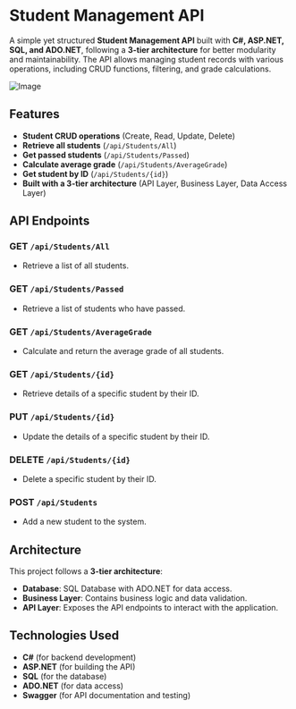# Student Management API

A simple yet structured **Student Management API** built with **C#, ASP.NET, SQL, and ADO.NET**, following a **3-tier architecture** for better modularity and maintainability. The API allows managing student records with various operations, including CRUD functions, filtering, and grade calculations.

![Image](https://github.com/user-attachments/assets/94e7a416-4a00-4a67-9ef3-c71f61ae2246)

## Features
- **Student CRUD operations** (Create, Read, Update, Delete)
- **Retrieve all students** (`/api/Students/All`)
- **Get passed students** (`/api/Students/Passed`)
- **Calculate average grade** (`/api/Students/AverageGrade`)
- **Get student by ID** (`/api/Students/{id}`)
- **Built with a 3-tier architecture** (API Layer, Business Layer, Data Access Layer)

## API Endpoints

### GET `/api/Students/All`
- Retrieve a list of all students.

### GET `/api/Students/Passed`
- Retrieve a list of students who have passed.

### GET `/api/Students/AverageGrade`
- Calculate and return the average grade of all students.

### GET `/api/Students/{id}`
- Retrieve details of a specific student by their ID.

### PUT `/api/Students/{id}`
- Update the details of a specific student by their ID.

### DELETE `/api/Students/{id}`
- Delete a specific student by their ID.

### POST `/api/Students`
- Add a new student to the system.

## Architecture
This project follows a **3-tier architecture**:

- **Database**: SQL Database with ADO.NET for data access.
- **Business Layer**: Contains business logic and data validation.
- **API Layer**: Exposes the API endpoints to interact with the application.

## Technologies Used
- **C#** (for backend development)
- **ASP.NET** (for building the API)
- **SQL** (for the database)
- **ADO.NET** (for data access)
- **Swagger** (for API documentation and testing)

